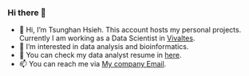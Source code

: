 ### Hi there 👋

- 👋 Hi, I’m Tsunghan Hsieh. This account hosts my personal projects. Currently I am working as a Data Scientist in [Vivaltes](https://www.vivaltes.com/).
- 👀 I’m interested in data analysis and bioinformatics.
- 🌱 You can check my data analyst resume in [here](../../../ApplyDataScientist/blob/main/Tsunghan_CV_2023_Mar_DataAnalysts.pdf).
- 📫 You can reach me via [My company Email](t.hsieh@vivaltes.com).

<!---
TsunghanHsieh/TsunghanHsieh is a ✨ special ✨ repository because its `README.md` (this file) appears on your GitHub profile.
You can click the Preview link to take a look at your changes.
--->
